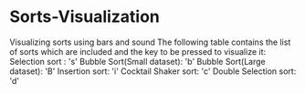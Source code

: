# Sorts-Visualization
Visualizing sorts using bars and sound
The following table contains the list of sorts which are included and the key to be pressed to visualize it:
Selection sort :            's'
Bubble Sort(Small dataset): 'b'
Bubble Sort(Large dataset): 'B'
Insertion sort:             'i'
Cocktail Shaker sort:       'c'
Double Selection sort:      'd'
